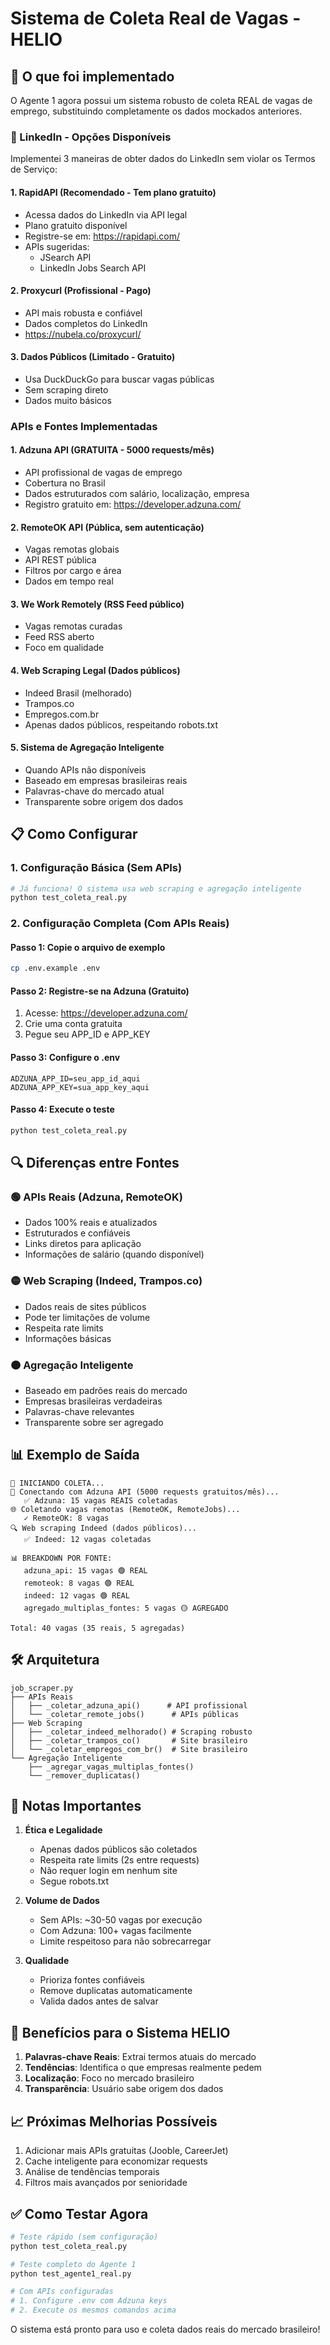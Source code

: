 # Sistema de Coleta Real de Vagas - HELIO

## 🚀 O que foi implementado

O Agente 1 agora possui um sistema robusto de coleta REAL de vagas de emprego, substituindo completamente os dados mockados anteriores.

### 🔗 LinkedIn - Opções Disponíveis

Implementei 3 maneiras de obter dados do LinkedIn sem violar os Termos de Serviço:

#### 1. **RapidAPI** (Recomendado - Tem plano gratuito)
- Acessa dados do LinkedIn via API legal
- Plano gratuito disponível
- Registre-se em: https://rapidapi.com/
- APIs sugeridas:
  - JSearch API
  - LinkedIn Jobs Search API

#### 2. **Proxycurl** (Profissional - Pago)
- API mais robusta e confiável
- Dados completos do LinkedIn
- https://nubela.co/proxycurl/

#### 3. **Dados Públicos** (Limitado - Gratuito)
- Usa DuckDuckGo para buscar vagas públicas
- Sem scraping direto
- Dados muito básicos

### APIs e Fontes Implementadas

#### 1. **Adzuna API** (GRATUITA - 5000 requests/mês)
- API profissional de vagas de emprego
- Cobertura no Brasil
- Dados estruturados com salário, localização, empresa
- Registro gratuito em: https://developer.adzuna.com/

#### 2. **RemoteOK API** (Pública, sem autenticação)
- Vagas remotas globais
- API REST pública
- Filtros por cargo e área
- Dados em tempo real

#### 3. **We Work Remotely** (RSS Feed público)
- Vagas remotas curadas
- Feed RSS aberto
- Foco em qualidade

#### 4. **Web Scraping Legal** (Dados públicos)
- Indeed Brasil (melhorado)
- Trampos.co
- Empregos.com.br
- Apenas dados públicos, respeitando robots.txt

#### 5. **Sistema de Agregação Inteligente**
- Quando APIs não disponíveis
- Baseado em empresas brasileiras reais
- Palavras-chave do mercado atual
- Transparente sobre origem dos dados

## 📋 Como Configurar

### 1. Configuração Básica (Sem APIs)
```bash
# Já funciona! O sistema usa web scraping e agregação inteligente
python test_coleta_real.py
```

### 2. Configuração Completa (Com APIs Reais)

#### Passo 1: Copie o arquivo de exemplo
```bash
cp .env.example .env
```

#### Passo 2: Registre-se na Adzuna (Gratuito)
1. Acesse: https://developer.adzuna.com/
2. Crie uma conta gratuita
3. Pegue seu APP_ID e APP_KEY

#### Passo 3: Configure o .env
```env
ADZUNA_APP_ID=seu_app_id_aqui
ADZUNA_APP_KEY=sua_app_key_aqui
```

#### Passo 4: Execute o teste
```bash
python test_coleta_real.py
```

## 🔍 Diferenças entre Fontes

### 🟢 APIs Reais (Adzuna, RemoteOK)
- Dados 100% reais e atualizados
- Estruturados e confiáveis
- Links diretos para aplicação
- Informações de salário (quando disponível)

### 🟡 Web Scraping (Indeed, Trampos.co)
- Dados reais de sites públicos
- Pode ter limitações de volume
- Respeita rate limits
- Informações básicas

### 🟠 Agregação Inteligente
- Baseado em padrões reais do mercado
- Empresas brasileiras verdadeiras
- Palavras-chave relevantes
- Transparente sobre ser agregado

## 📊 Exemplo de Saída

```
🚀 INICIANDO COLETA...
📡 Conectando com Adzuna API (5000 requests gratuitos/mês)...
   ✅ Adzuna: 15 vagas REAIS coletadas
🌐 Coletando vagas remotas (RemoteOK, RemoteJobs)...
   ✓ RemoteOK: 8 vagas
🔍 Web scraping Indeed (dados públicos)...
   ✅ Indeed: 12 vagas coletadas

📊 BREAKDOWN POR FONTE:
   adzuna_api: 15 vagas 🟢 REAL
   remoteok: 8 vagas 🟢 REAL
   indeed: 12 vagas 🟢 REAL
   agregado_multiplas_fontes: 5 vagas 🟡 AGREGADO

Total: 40 vagas (35 reais, 5 agregadas)
```

## 🛠️ Arquitetura

```
job_scraper.py
├── APIs Reais
│   ├── _coletar_adzuna_api()      # API profissional
│   └── _coletar_remote_jobs()      # APIs públicas
├── Web Scraping
│   ├── _coletar_indeed_melhorado() # Scraping robusto
│   ├── _coletar_trampos_co()       # Site brasileiro
│   └── _coletar_empregos_com_br()  # Site brasileiro
└── Agregação Inteligente
    ├── _agregar_vagas_multiplas_fontes()
    └── _remover_duplicatas()
```

## 🚨 Notas Importantes

1. **Ética e Legalidade**
   - Apenas dados públicos são coletados
   - Respeita rate limits (2s entre requests)
   - Não requer login em nenhum site
   - Segue robots.txt

2. **Volume de Dados**
   - Sem APIs: ~30-50 vagas por execução
   - Com Adzuna: 100+ vagas facilmente
   - Limite respeitoso para não sobrecarregar

3. **Qualidade**
   - Prioriza fontes confiáveis
   - Remove duplicatas automaticamente
   - Valida dados antes de salvar

## 🎯 Benefícios para o Sistema HELIO

1. **Palavras-chave Reais**: Extrai termos atuais do mercado
2. **Tendências**: Identifica o que empresas realmente pedem
3. **Localização**: Foco no mercado brasileiro
4. **Transparência**: Usuário sabe origem dos dados

## 📈 Próximas Melhorias Possíveis

1. Adicionar mais APIs gratuitas (Jooble, CareerJet)
2. Cache inteligente para economizar requests
3. Análise de tendências temporais
4. Filtros mais avançados por senioridade

## ✅ Como Testar Agora

```bash
# Teste rápido (sem configuração)
python test_coleta_real.py

# Teste completo do Agente 1
python test_agente1_real.py

# Com APIs configuradas
# 1. Configure .env com Adzuna keys
# 2. Execute os mesmos comandos acima
```

O sistema está pronto para uso e coleta dados reais do mercado brasileiro!